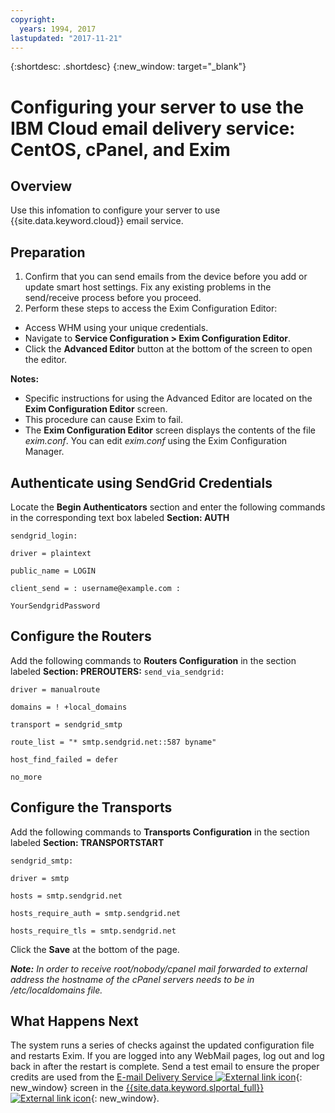 ```yaml
---
copyright:
  years: 1994, 2017
lastupdated: "2017-11-21"
---
```


{:shortdesc: .shortdesc}
{:new_window: target="_blank"}

# Configuring your server to use the IBM Cloud email delivery service: CentOS, cPanel, and Exim

## Overview

Use this infomation to configure your server to use {{site.data.keyword.cloud}} email service. 

## Preparation

1.  Confirm that you can send emails from the device before you add or update smart host settings. Fix any existing problems in the send/receive process before you proceed.
2. Perform these steps to access the Exim Configuration Editor:
  * Access WHM using your unique credentials.
  * Navigate to **Service Configuration > Exim Configuration Editor**.
  * Click the **Advanced Editor** button at the bottom of the screen to open the editor.
  
**Notes:**
- Specific instructions for using the Advanced Editor are located on the **Exim Configuration Editor** screen.
- This procedure can cause Exim to fail.
- The **Exim Configuration Editor** screen displays the contents of the file _exim.conf_. You can edit _exim.conf_ using the Exim Configuration Manager.

## Authenticate using SendGrid Credentials

Locate the **Begin Authenticators** section and enter the following commands in the corresponding text box labeled **Section: AUTH**

`sendgrid_login:`

`driver = plaintext`

`public_name = LOGIN`

`client_send = : username@example.com :` 

`YourSendgridPassword`

## Configure the Routers

Add the following commands to **Routers Configuration** in the section labeled **Section: PREROUTERS:**
`send_via_sendgrid:`

`driver = manualroute`

`domains = ! +local_domains`

`transport = sendgrid_smtp`

`route_list = "* smtp.sendgrid.net::587 byname"`

`host_find_failed = defer`

`no_more`

## Configure the Transports

Add the following commands to **Transports Configuration** in the section labeled **Section: TRANSPORTSTART**

`sendgrid_smtp:`

`driver = smtp`

`hosts = smtp.sendgrid.net`

`hosts_require_auth = smtp.sendgrid.net`

`hosts_require_tls = smtp.sendgrid.net`

Click the **Save** at the bottom of the page.

<em>**Note:** In order to receive root/nobody/cpanel mail forwarded to external address the hostname of the cPanel servers needs to be in /etc/localdomains file.</em>

## What Happens Next

The system runs a series of checks against the updated configuration file and restarts Exim. If you are logged into any WebMail pages, log out and log back in after the restart is complete. Send a test email to ensure the proper credits are used from the [E-mail Delivery Service ![External link icon](../../icons/launch-glyph.svg "External link icon")](https://control.softlayer.com/services/emaildelivery){: new_window} screen in the [{{site.data.keyword.slportal_full}} ![External link icon](../../icons/launch-glyph.svg "External link icon")](https://control.softlayer.com/){: new_window}.
